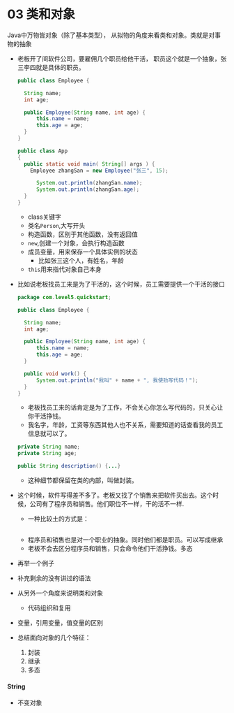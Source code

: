 # 03 类和对象
Java中万物皆对象（除了基本类型）， 从拟物的角度来看类和对象。类就是对事物的抽象

* 老板开了间软件公司，要雇佣几个职员给他干活， 职员这个就是一个抽象，张三李四就是具体的职员。

  ```java
  public class Employee {

  	String name;
  	int age;

  	public Employee(String name, int age) {
  		this.name = name;
  		this.age = age;
  	}
  }

  public class App
  {
    public static void main( String[] args ) {
      Employee zhangSan = new Employee("张三", 15);

    	System.out.println(zhangSan.name);
    	System.out.println(zhangSan.age);
    }
  }
  ```

  - class关键字
  - 类名`Person`,大写开头
  - 构造函数，区别于其他函数，没有返回值
  - `new`,创建一个对象，会执行构造函数
  - 成员变量，用来保存一个具体实例的状态
  	* 比如张三这个人，有姓名，年龄
  - `this`用来指代对象自己本身

* 比如说老板找员工来是为了干活的，这个时候，员工需要提供一个干活的接口

  ```java
  package com.level5.quickstart;

  public class Employee {

  	String name;
  	int age;

  	public Employee(String name, int age) {
  		this.name = name;
  		this.age = age;
  	}

    public void work() {
  		System.out.println("我叫" + name + ", 我使劲写代码！");
  	}
  }

  ```
  - 老板找员工来的话肯定是为了工作，不会关心你怎么写代码的，只关心让你干活挣钱。
  - 我名字，年龄，工资等东西其他人也不关系，需要知道的话查看我的员工信息就可以了。
  ```java
  private String name;
  private String age;

  public String description() {...}
  ```
  - 这种细节都保留在类的内部，叫做封装。

* 这个时候，软件写得差不多了。老板又找了个销售来把软件买出去。这个时候，公司有了程序员和销售。他们职位不一样，干的活不一样.
  - 一种比较土的方式是：
  ```java

  ```
  - 程序员和销售也是对一个职业的抽象。同时他们都是职员。可以写成继承
  - 老板不会去区分程序员和销售，只会命令他们干活挣钱。多态
* 再举一个例子
* 补充剩余的没有讲过的语法
* 从另外一个角度来说明类和对象
  - 代码组织和复用
* 变量，引用变量，值变量的区别
* 总结面向对象的几个特征：
  1. 封装
  2. 继承
  3. 多态
#### String
* 不变对象
